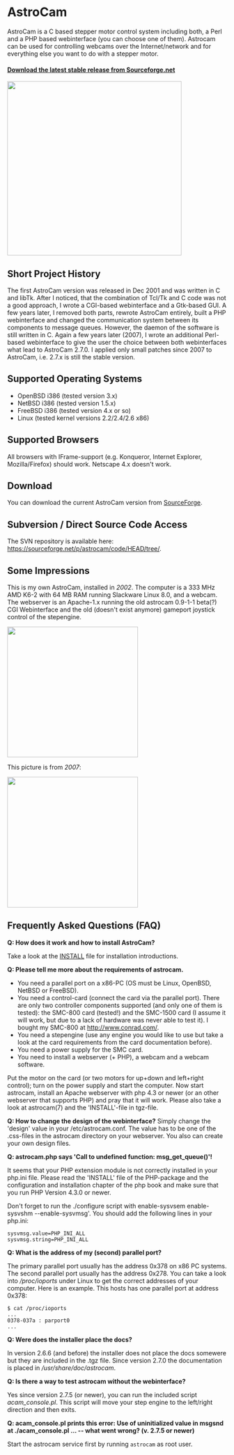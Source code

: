 # AstroCam

AstroCam is a C based stepper motor control system including both, a
Perl and a PHP based webinterface (you can choose one of them). Astrocam
can be used for controlling webcams over the Internet/network and for
everything else you want to do with a stepper motor.

#### [Download the latest stable release from Sourceforge.net](https://sourceforge.net/projects/astrocam/files/latest/download)

<img src="https://www.wendzel.de/images/astrocam.jpg" width="400" />

## Short Project History

The first AstroCam version was released in Dec 2001 and was written in C
and libTk. After I noticed, that the combination of Tcl/Tk and C code
was not a good approach, I wrote a CGI-based webinterface and a
Gtk-based GUI. A few years later, I removed both parts, rewrote AstroCam
entirely, built a PHP webinterface and changed the communication system
between its components to message queues. However, the daemon of the
software is still written in C. Again a few years later (2007), I wrote
an additional Perl-based webinterface to give the user the choice
between both webinterfaces what lead to AstroCam 2.7.0. I applied only
small patches since 2007 to AstroCam, i.e. 2.7.x is still the stable
version.


## Supported Operating Systems

- OpenBSD i386 (tested version 3.x)
- NetBSD i386 (tested version 1.5.x)
- FreeBSD i386 (tested version 4.x or so)
- Linux (tested kernel versions 2.2/2.4/2.6 x86)

## Supported Browsers

All browsers with IFrame-support (e.g. Konqueror, Internet Explorer, Mozilla/Firefox) should work. Netscape 4.x doesn't work.

## Download

You can download the current AstroCam version from [SourceForge](http://sourceforge.net/projects/astrocam).

## Subversion / Direct Source Code Access

The SVN repository is available here: <https://sourceforge.net/p/astrocam/code/HEAD/tree/>.

## Some Impressions

This is my own AstroCam, installed in _2002_. The computer is a 333 MHz AMD K6-2 with 64 MB RAM running Slackware Linux 8.0, and a webcam. The webserver is an Apache-1.x running the old astrocam 0.9-1-1 beta(?) CGI Webinterface and the old (doesn't exist anymore) gameport joystick control of the stepengine.

<a href="http://www.wendzel.de/images/cdps_cam.jpg"><img src="https://www.wendzel.de/images/cdps_cam_s.jpg" width="300" /></a>


This picture is from _2007_:

<a href="https://www.wendzel.de/images/astrocam_2007.jpg"><img src="https://www.wendzel.de/images/astrocam_2007.jpg" width="300" /></a>


## Frequently Asked Questions (FAQ)

**Q: How does it work and how to install AstroCam?**

Take a look at the [INSTALL](https://sourceforge.net/p/astrocam/code/HEAD/tree/v2.x/INSTALL) file for installation introductions.

**Q: Please tell me more about the requirements of astrocam.**

- You need a parallel port on a x86-PC (OS must be Linux, OpenBSD, NetBSD or FreeBSD).
- You need a control-card (connect the card via the parallel port). There are only two controller components supported (and only one of them is tested): the SMC-800 card (tested!) and the SMC-1500 card (I assume it will work, but due to a lack of hardware was never able to test it). I bought my SMC-800 at http://www.conrad.com/.
- You need a stepengine (use any engine you would like to use but take a look at the card requirements from the card documentation before).
- You need a power supply for the SMC card.
- You need to install a webserver (+ PHP), a webcam and a webcam software.

Put the motor on the card (or two motors for up+down and left+right control); turn on the power supply and start the computer. Now start
astrocam, install an Apache webserver with php 4.3 or newer (or an other webserver that supports PHP) and pray that it will work. Please also take a look at astrocam(7) and the 'INSTALL'-file in tgz-file.

**Q: How to change the design of the webinterface?**
Simply change the 'design' value in your /etc/astrocam.conf. The value has to be one of the .css-files in the astrocam directory on your webserver. You also can create your own design files.

**Q: astrocam.php says 'Call to undefined function: msg_get_queue()'!**

It seems that your PHP extension module is not correctly installed in your php.ini file. Please read the 'INSTALL' file of the PHP-package and the configuration and installation chapter of the php book and make sure that you run PHP Version 4.3.0 or newer.

Don't forget to run the ./configure script with enable-sysvsem enable-sysvshm --enable-sysvmsg'. You should add the following lines in your php.ini:

```
sysvmsg.value=PHP_INI_ALL
sysvmsg.string=PHP_INI_ALL
```

**Q: What is the address of my (second) parallel port?**

The primary parallel port usually has the address 0x378 on x86 PC systems. The second parallel port usually has the address 0x278. You can take a look into */proc/ioports* under Linux to get the correct addresses of your computer. Here is an example. This hosts has one parallel port at address 0x378:

```
$ cat /proc/ioports
...
0378-037a : parport0
...
```

**Q: Were does the installer place the docs?**

In version 2.6.6 (and before) the installer does not place the docs somewere but they are included in the .tgz file. Since version 2.7.0 the documentation is placed in */usr/share/doc/astrocam*.

**Q: Is there a way to test astrocam without the webinterface?**

Yes since version 2.7.5 (or newer), you can run the included script *acam_console.pl*. This script will move your step engine to the left/right direction and then exits.

**Q: acam_console.pl prints this error: Use of uninitialized value in msgsnd at ./acam_console.pl ... -- what went wrong? (v. 2.7.5 or newer)**

Start the astrocam service first by running `astrocam` as root user.
